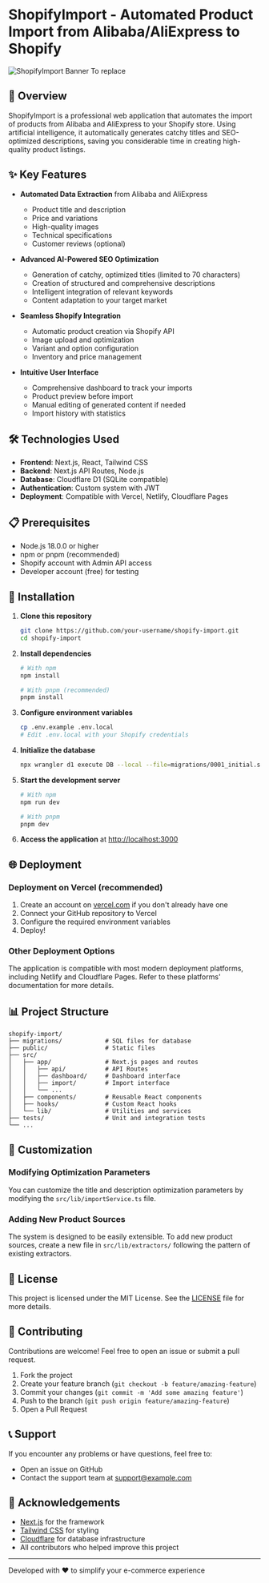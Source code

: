 # ShopifyImport - Automated Product Import from Alibaba/AliExpress to Shopify

![ShopifyImport Banner](https://example.com/banner.png) To replace

## 🚀 Overview

ShopifyImport is a professional web application that automates the import of products from Alibaba and AliExpress to your Shopify store. Using artificial intelligence, it automatically generates catchy titles and SEO-optimized descriptions, saving you considerable time in creating high-quality product listings.

## ✨ Key Features

- **Automated Data Extraction** from Alibaba and AliExpress
  - Product title and description
  - Price and variations
  - High-quality images
  - Technical specifications
  - Customer reviews (optional)

- **Advanced AI-Powered SEO Optimization**
  - Generation of catchy, optimized titles (limited to 70 characters)
  - Creation of structured and comprehensive descriptions
  - Intelligent integration of relevant keywords
  - Content adaptation to your target market

- **Seamless Shopify Integration**
  - Automatic product creation via Shopify API
  - Image upload and optimization
  - Variant and option configuration
  - Inventory and price management

- **Intuitive User Interface**
  - Comprehensive dashboard to track your imports
  - Product preview before import
  - Manual editing of generated content if needed
  - Import history with statistics

## 🛠️ Technologies Used

- **Frontend**: Next.js, React, Tailwind CSS
- **Backend**: Next.js API Routes, Node.js
- **Database**: Cloudflare D1 (SQLite compatible)
- **Authentication**: Custom system with JWT
- **Deployment**: Compatible with Vercel, Netlify, Cloudflare Pages

## 📋 Prerequisites

- Node.js 18.0.0 or higher
- npm or pnpm (recommended)
- Shopify account with Admin API access
- Developer account (free) for testing

## 🚀 Installation

1. **Clone this repository**
   ```bash
   git clone https://github.com/your-username/shopify-import.git
   cd shopify-import
   ```

2. **Install dependencies**
   ```bash
   # With npm
   npm install
   
   # With pnpm (recommended)
   pnpm install
   ```

3. **Configure environment variables**
   ```bash
   cp .env.example .env.local
   # Edit .env.local with your Shopify credentials
   ```

4. **Initialize the database**
   ```bash
   npx wrangler d1 execute DB --local --file=migrations/0001_initial.sql
   ```

5. **Start the development server**
   ```bash
   # With npm
   npm run dev
   
   # With pnpm
   pnpm dev
   ```

6. **Access the application** at [http://localhost:3000](http://localhost:3000)

## 🌐 Deployment

### Deployment on Vercel (recommended)

1. Create an account on [vercel.com](https://vercel.com) if you don't already have one
2. Connect your GitHub repository to Vercel
3. Configure the required environment variables
4. Deploy!

### Other Deployment Options

The application is compatible with most modern deployment platforms, including Netlify and Cloudflare Pages. Refer to these platforms' documentation for more details.

## 📊 Project Structure

```
shopify-import/
├── migrations/            # SQL files for database
├── public/                # Static files
├── src/
│   ├── app/               # Next.js pages and routes
│   │   ├── api/           # API Routes
│   │   ├── dashboard/     # Dashboard interface
│   │   ├── import/        # Import interface
│   │   └── ...
│   ├── components/        # Reusable React components
│   ├── hooks/             # Custom React hooks
│   └── lib/               # Utilities and services
├── tests/                 # Unit and integration tests
└── ...
```

## 🔧 Customization

### Modifying Optimization Parameters

You can customize the title and description optimization parameters by modifying the `src/lib/importService.ts` file.

### Adding New Product Sources

The system is designed to be easily extensible. To add new product sources, create a new file in `src/lib/extractors/` following the pattern of existing extractors.

## 📝 License

This project is licensed under the MIT License. See the [LICENSE](LICENSE) file for more details.

## 🤝 Contributing

Contributions are welcome! Feel free to open an issue or submit a pull request.

1. Fork the project
2. Create your feature branch (`git checkout -b feature/amazing-feature`)
3. Commit your changes (`git commit -m 'Add some amazing feature'`)
4. Push to the branch (`git push origin feature/amazing-feature`)
5. Open a Pull Request

## 📞 Support

If you encounter any problems or have questions, feel free to:
- Open an issue on GitHub
- Contact the support team at support@example.com

## 🙏 Acknowledgements

- [Next.js](https://nextjs.org/) for the framework
- [Tailwind CSS](https://tailwindcss.com/) for styling
- [Cloudflare](https://www.cloudflare.com/) for database infrastructure
- All contributors who helped improve this project

---

Developed with ❤️ to simplify your e-commerce experience
